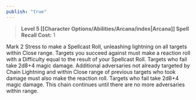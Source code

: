 ```yaml
---
publish: "true"
---
```

> **Level 5 [[Character Options/Abilities/Arcana/index|Arcana]] Spell**
> **Recall Cost:** 1

Mark 2 Stress to make a Spellcast Roll, unleashing lightning on all targets within Close range. Targets you succeed against must make a reaction roll with a Difficulty equal to the result of your Spellcast Roll. Targets who fail take 2d8+4 magic damage. Additional adversaries not already targeted by Chain Lightning and within Close range of previous targets who took damage must also make the reaction roll. Targets who fail take 2d8+4 magic damage. This chain continues until there are no more adversaries within range.
